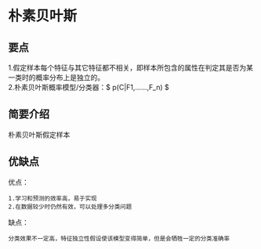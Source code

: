 # 朴素贝叶斯

## 要点
1.假定样本每个特征与其它特征都不相关，即样本所包含的属性在判定其是否为某一类时的概率分布上是独立的。   
2.朴素贝叶斯概率模型/分类器：$ p(C|F1,……,F_n) $

## 简要介绍
朴素贝叶斯假定样本

## 优缺点
优点：
    
    1.学习和预测的效率高，易于实现  
    2.在数据较少时仍然有效，可以处理多分类问题  
    
缺点：

    分类效果不一定高，特征独立性假设使该模型变得简单，但是会牺牲一定的分类准确率
